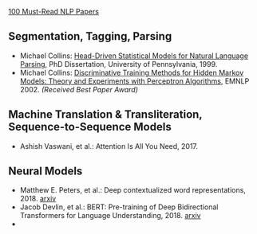 [100 Must-Read NLP Papers](https://github.com/mhagiwara/100-nlp-papers)



## Segmentation, Tagging, Parsing

* Michael Collins: [Head-Driven Statistical Models for Natural Language Parsing](http://www.cs.columbia.edu/~mcollins/papers/thesis.ps), PhD Dissertation, University of Pennsylvania, 1999.
* Michael Collins: [Discriminative Training Methods for Hidden Markov Models: Theory and Experiments with Perceptron Algorithms](http://www.cs.columbia.edu/~mcollins/papers/tagperc.pdf), EMNLP 2002. *(Received Best Paper Award)* 



## Machine Translation & Transliteration, Sequence-to-Sequence Models

+ Ashish Vaswani, et al.: Attention Is All You Need, 2017. 


## Neural Models

- Matthew E. Peters, et al.: Deep contextualized word representations, 2018. [arxiv](https://arxiv.org/abs/1802.05365?context=cs) 
- Jacob Devlin, et al.: BERT: Pre-training of Deep Bidirectional Transformers for Language Understanding, 2018. [arxiv](https://arxiv.org/abs/1810.04805?context=cs) 
- 